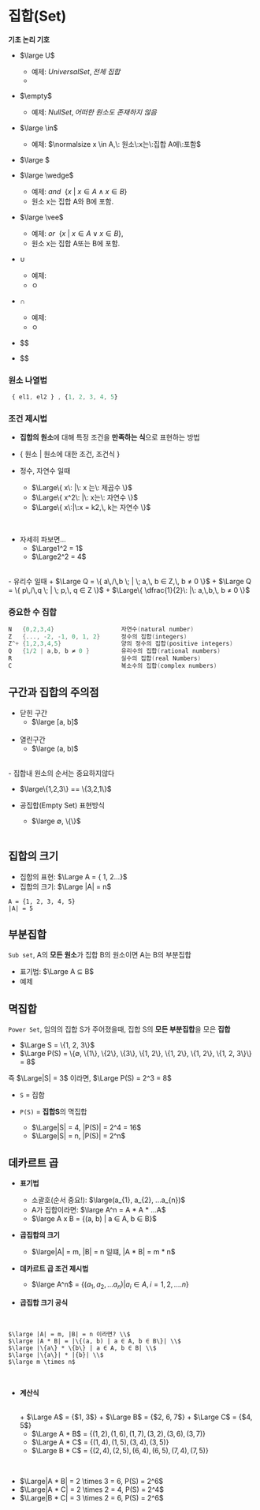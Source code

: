 # 집합(Set)
**기초 논리 기호**
- $\large U$
   - 예제: $Universal Set, 전체\: 집합$
   - 
- $\empty$
  - 예제: $Null Set, 어떠한\:원소도\:존재하지\:않음$
- $\large  \in$ 
  - 예제: $\normalsize x \in A,\: 원소\:x는\:집합 A에\:포함$
- $\large $

- $\large \wedge$
   - 예제: $and \:\:\{ x\:|\:x \in A \wedge x \in B \}$
   - 원소 x는 집합 A와 B에 포함.
- $\large  \vee$
  - 예제: $or \:\:\{ x\:|\: x \in A \vee x \in B \}$,
  - 원소 x는 집합 A또는 B에 포함.
- $\cup$
  - 예제:
  - ㅇ 
- $\cap$
  - 예제:
  - ㅇ 
- $$
- $$
### 원소 나열법
```js
 { el1, el2 } , {1, 2, 3, 4, 5}
```
### 조건 제시법

- **집합의 원소**에 대해 특정 조건을 **만족하는 식**으로 표현하는 방법

- $\{$ 원소  |  원소에 대한 조건, 조건식 $\}$
 
 - 정수, 자연수 일때
   + $\Large\{ x\: |\: x 는\: 제곱수 \}$
   + $\Large\{ x^2\: |\: x는\: 자연수 \}$ 
   + $\Large\{ x\:|\:x = k2,\, k는 자연수 \}$ 
   
<br>

 - 자세히 파보면... 
   + $\Large1^2 = 1$
   + $\Large2^2 = 4$

<br>
- 유리수 일때
   + $\Large Q = \{ a\,/\,b \; | \; a,\, b ∈ Z,\, b ≠ 0 \}$
   + $\Large Q = \{ p\,/\,q \; | \; p,\, q ∈ Z \}$
   + $\Large\{ \dfrac{1}{2}\: |\: a,\,b,\, b ≠ 0 \}$



### 중요한 수 집합

 ```cpp
 N   {0,2,3,4}                   자연수(natural number)
 Z   {..., -2, -1, 0, 1, 2}      정수의 집합(integers)
 Z^+ {1,2,3,4,5}                 양의 정수의 집합(positive integers)
 Q   {1/2 | a,b, b ≠ 0 }         유리수의 집합(rational numbers)
 R                               실수의 집합(real Numbers)
 C                               복소수의 집합(complex numbers)
 ```

 ## 구간과 집합의 주의점

 - 닫힌 구간
   + $\large [a, b]$
    <br>
 - 열린구간
   + $\large (a, b)$
 <br>
 - 집합내 원소의 순서는 중요하지않다

   + $\large\{1,2,3\} == \{3,2,1\}$
      <br>
 - 공집합(Empty Set) 표현방식

   + $\large ∅, \{\}$
   <br>
## 집합의 크기

- 집합의 표현: $\Large A = { 1, 2...}$
- 집합의 크기: $\Large |A| = n$

```cp
A = {1, 2, 3, 4, 5} 
|A| = 5
```

## 부분집합
`Sub set`, A의 **모든 원소**가 집합 B의 원소이면 A는 B의 부분집합

- 표기법: $\Large A ⊆ B$
- 예제


## 멱집합
`Power Set`, 임의의 집합 S가 주어졌을때, 집합 S의 **모든 부분집합**을 모은 **집합**


   + $\Large S = \{1, 2, 3\}$
   + $\Large P(S) = \{∅, \{1\}, \{2\}, \{3\}, \{1, 2\}, \{1, 2\}, \{1, 2\}, \{1, 2, 3\}\} = 8$

   즉 $\Large|S| = 3$ 이라면, $\Large P(S) = 2^3 = 8$


 - `S` = 집합
 - `P(S)` = **집합S**의 멱집합

    + $\Large|S| = 4, |P(S)| = 2^4 = 16$
    + $\Large|S| = n, |P(S)| = 2^n$




## 데카르트 곱

- **표기법**
   + 소괄호(순서 중요!): $\large(a_{1}, a_{2}, ...a_{n})$
   + A가 집합이라면: $\large A^n = A * A * ...A$
   + $\large A x B = {(a, b) | a ∈ A, b ∈ B}$
- **곱집합의 크기** 
   + $\large|A| = m, |B| = n 일떄, |A * B| = m * n$
- **데카르트 곱 조건 제시법**
  + $\large A^n$  = {$(a_{1}, a_{2}, ...a_{n})| a_{i} ∈ A, i = 1, 2, ....n$}

- **곱집합 크기 공식** 
 <br>

    $\large |A| = m, |B| = n 이라면? \\$
    $\large |A * B| = |\{(a, b) | a ∈ A, b ∈ B\}| \\$
    $\large |\{a\} * \{b\} | a ∈ A, b ∈ B| \\$
    $\large |\{a\}| * |{b}| \\$
    $\large m \times n$
   

<br>

- **계산식**
   
  <br>
   + $\Large  A$ = {$1, 3$}
   + $\Large  B$ = {$2, 6, 7$}
   + $\Large  C$ = {$4, 5$}
   
   <br>
 
   + $\Large A * B$ = {$(1, 2), (1, 6), (1, 7), (3, 2), (3, 6), (3, 7)$}
   + $\Large A * C$ = {$(1, 4), (1, 5), (3, 4), (3, 5)$}
   + $\Large B * C$ = {$(2, 4), (2, 5), (6, 4), (6, 5), (7, 4), (7, 5)$}
<br>


   + $\Large|A * B| = 2 \times 3 = 6, P(S) = 2^6$
   + $\Large|A * C| = 2 \times 2 = 4, P(S) = 2^4$
   + $\Large|B * C| = 3 \times 2 = 6, P(S) = 2^6$


